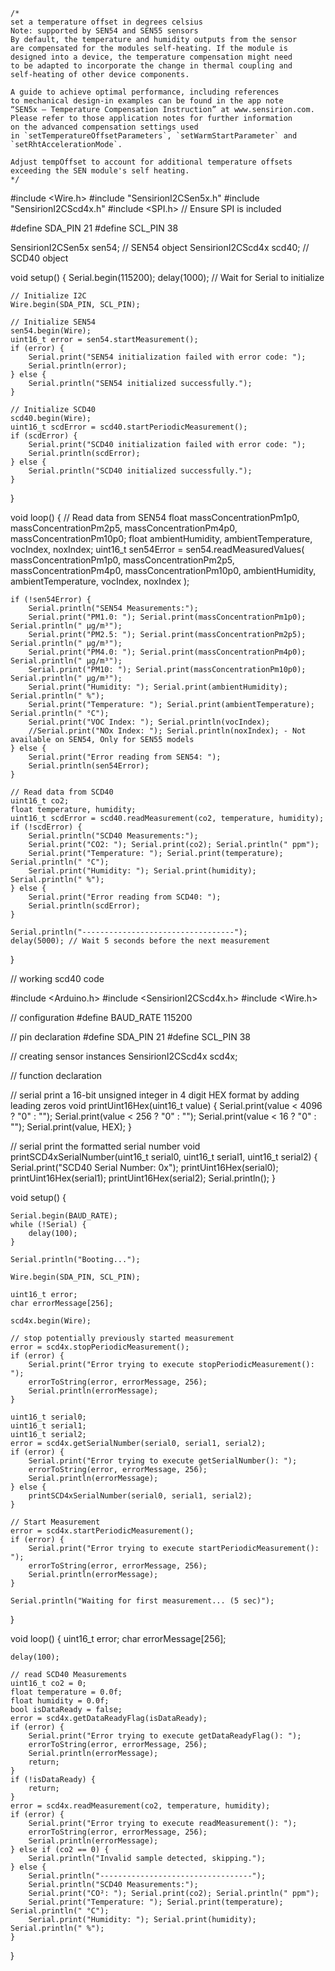     /*
    set a temperature offset in degrees celsius
    Note: supported by SEN54 and SEN55 sensors
    By default, the temperature and humidity outputs from the sensor
    are compensated for the modules self-heating. If the module is
    designed into a device, the temperature compensation might need
    to be adapted to incorporate the change in thermal coupling and
    self-heating of other device components.
    
    A guide to achieve optimal performance, including references
    to mechanical design-in examples can be found in the app note
    “SEN5x – Temperature Compensation Instruction” at www.sensirion.com.
    Please refer to those application notes for further information
    on the advanced compensation settings used
    in `setTemperatureOffsetParameters`, `setWarmStartParameter` and
    `setRhtAccelerationMode`.
    
    Adjust tempOffset to account for additional temperature offsets
    exceeding the SEN module's self heating.
    */

#include <Wire.h>
#include "SensirionI2CSen5x.h"
#include "SensirionI2CScd4x.h"
#include <SPI.h> // Ensure SPI is included

#define SDA_PIN 21
#define SCL_PIN 38

SensirionI2CSen5x sen54; // SEN54 object
SensirionI2CScd4x scd40; // SCD40 object

void setup() {
    Serial.begin(115200);
    delay(1000); // Wait for Serial to initialize

    // Initialize I2C
    Wire.begin(SDA_PIN, SCL_PIN);

    // Initialize SEN54
    sen54.begin(Wire);
    uint16_t error = sen54.startMeasurement();
    if (error) {
        Serial.print("SEN54 initialization failed with error code: ");
        Serial.println(error);
    } else {
        Serial.println("SEN54 initialized successfully.");
    }

    // Initialize SCD40
    scd40.begin(Wire);
    uint16_t scdError = scd40.startPeriodicMeasurement();
    if (scdError) {
        Serial.print("SCD40 initialization failed with error code: ");
        Serial.println(scdError);
    } else {
        Serial.println("SCD40 initialized successfully.");
    }
}

void loop() {
    // Read data from SEN54
    float massConcentrationPm1p0, massConcentrationPm2p5, massConcentrationPm4p0, massConcentrationPm10p0;
    float ambientHumidity, ambientTemperature, vocIndex, noxIndex;
    uint16_t sen54Error = sen54.readMeasuredValues(
        massConcentrationPm1p0,
        massConcentrationPm2p5,
        massConcentrationPm4p0,
        massConcentrationPm10p0,
        ambientHumidity,
        ambientTemperature,
        vocIndex,
        noxIndex
    );

    if (!sen54Error) {
        Serial.println("SEN54 Measurements:");
        Serial.print("PM1.0: "); Serial.print(massConcentrationPm1p0); Serial.println(" µg/m³");
        Serial.print("PM2.5: "); Serial.print(massConcentrationPm2p5); Serial.println(" µg/m³");
        Serial.print("PM4.0: "); Serial.print(massConcentrationPm4p0); Serial.println(" µg/m³");
        Serial.print("PM10: "); Serial.print(massConcentrationPm10p0); Serial.println(" µg/m³");
        Serial.print("Humidity: "); Serial.print(ambientHumidity); Serial.println(" %");
        Serial.print("Temperature: "); Serial.print(ambientTemperature); Serial.println(" °C");
        Serial.print("VOC Index: "); Serial.println(vocIndex);
        //Serial.print("NOx Index: "); Serial.println(noxIndex); - Not available on SEN54, Only for SEN55 models
    } else {
        Serial.print("Error reading from SEN54: ");
        Serial.println(sen54Error);
    }

    // Read data from SCD40
    uint16_t co2;
    float temperature, humidity;
    uint16_t scdError = scd40.readMeasurement(co2, temperature, humidity);
    if (!scdError) {
        Serial.println("SCD40 Measurements:");
        Serial.print("CO2: "); Serial.print(co2); Serial.println(" ppm");
        Serial.print("Temperature: "); Serial.print(temperature); Serial.println(" °C");
        Serial.print("Humidity: "); Serial.print(humidity); Serial.println(" %");
    } else {
        Serial.print("Error reading from SCD40: ");
        Serial.println(scdError);
    }

    Serial.println("----------------------------------");
    delay(5000); // Wait 5 seconds before the next measurement
}


// working scd40 code

#include <Arduino.h>
#include <SensirionI2CScd4x.h>
#include <Wire.h>

// configuration
#define BAUD_RATE 115200

// pin declaration
#define SDA_PIN  21
#define SCL_PIN  38


// creating sensor instances
SensirionI2CScd4x scd4x;

// function declaration

// serial print a 16-bit unsigned integer in 4 digit HEX format by adding leading zeros
void printUint16Hex(uint16_t value) {
    Serial.print(value < 4096 ? "0" : "");
    Serial.print(value < 256 ? "0" : "");
    Serial.print(value < 16 ? "0" : "");
    Serial.print(value, HEX);
}

// serial print the formatted serial number
void printSCD4xSerialNumber(uint16_t serial0, uint16_t serial1, uint16_t serial2) {
    Serial.print("SCD40 Serial Number: 0x");
    printUint16Hex(serial0);
    printUint16Hex(serial1);
    printUint16Hex(serial2);
    Serial.println();
}


void setup() {

    Serial.begin(BAUD_RATE);
    while (!Serial) {
        delay(100);
    }

    Serial.println("Booting...");

    Wire.begin(SDA_PIN, SCL_PIN);

    uint16_t error;
    char errorMessage[256];

    scd4x.begin(Wire);

    // stop potentially previously started measurement
    error = scd4x.stopPeriodicMeasurement();
    if (error) {
        Serial.print("Error trying to execute stopPeriodicMeasurement(): ");
        errorToString(error, errorMessage, 256);
        Serial.println(errorMessage);
    }

    uint16_t serial0;
    uint16_t serial1;
    uint16_t serial2;
    error = scd4x.getSerialNumber(serial0, serial1, serial2);
    if (error) {
        Serial.print("Error trying to execute getSerialNumber(): ");
        errorToString(error, errorMessage, 256);
        Serial.println(errorMessage);
    } else {
        printSCD4xSerialNumber(serial0, serial1, serial2);
    }

    // Start Measurement
    error = scd4x.startPeriodicMeasurement();
    if (error) {
        Serial.print("Error trying to execute startPeriodicMeasurement(): ");
        errorToString(error, errorMessage, 256);
        Serial.println(errorMessage);
    }

    Serial.println("Waiting for first measurement... (5 sec)");
}

void loop() {
    uint16_t error;
    char errorMessage[256];

    delay(100);

    // read SCD40 Measurements
    uint16_t co2 = 0;
    float temperature = 0.0f;
    float humidity = 0.0f;
    bool isDataReady = false;
    error = scd4x.getDataReadyFlag(isDataReady);
    if (error) {
        Serial.print("Error trying to execute getDataReadyFlag(): ");
        errorToString(error, errorMessage, 256);
        Serial.println(errorMessage);
        return;
    }
    if (!isDataReady) {
        return;
    }
    error = scd4x.readMeasurement(co2, temperature, humidity);
    if (error) {
        Serial.print("Error trying to execute readMeasurement(): ");
        errorToString(error, errorMessage, 256);
        Serial.println(errorMessage);
    } else if (co2 == 0) {
        Serial.println("Invalid sample detected, skipping.");
    } else {
        Serial.println("----------------------------------");
        Serial.println("SCD40 Measurements:");
        Serial.print("CO²: "); Serial.print(co2); Serial.println(" ppm");
        Serial.print("Temperature: "); Serial.print(temperature); Serial.println(" °C");
        Serial.print("Humidity: "); Serial.print(humidity); Serial.println(" %");
    }
}

